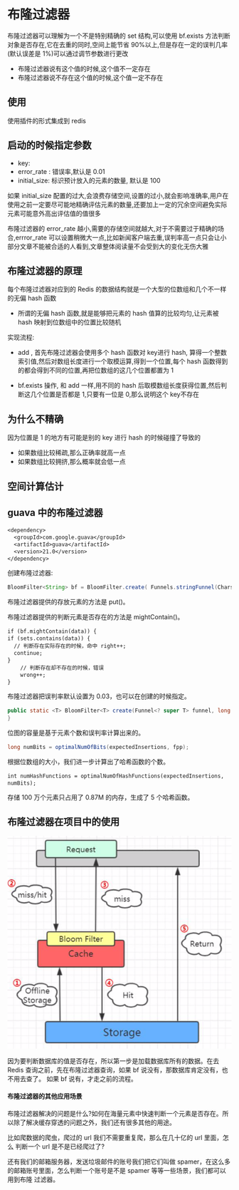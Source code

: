 # 布隆过滤器

布隆过滤器可以理解为一个不是特别精确的 set 结构,可以使用 bf.exists 方法判断对象是否存在,它在去重的同时,空间上能节省 90%以上,但是存在一定的误判几率(默认误差是 1%)可以通过调节参数进行更改

- 布隆过滤器说有这个值的时候,这个值不一定存在
- 布隆过滤器说不存在这个值的时候,这个值一定不存在

## 使用

使用插件的形式集成到 redis

## 启动的时候指定参数

- key:
- error_rate : 错误率,默认是 0.01
- initial_size: 标识预计放入的元素的数量, 默认是 100

如果 initial_size 配置的过大,会浪费存储空间,设置的过小,就会影响准确率,用户在使用之前一定要尽可能地精确评估元素的数量,还要加上一定的冗余空间避免实际元素可能意外高出评估值的值很多

布隆过滤器的 error_rate 越小,需要的存储空间就越大,对于不需要过于精确的场合,errror_rate 可以设置稍微大一点,比如新闻客户端去重,误判率高一点只会让小部分文章不能被合适的人看到,文章整体阅读量不会受到大的变化无伤大雅

## 布隆过滤器的原理

每个布隆过滤器对应到的 Redis 的数据结构就是一个大型的位数组和几个不一样的无偏 hash 函数

- 所谓的无偏 hash 函数,就是能够把元素的 hash 值算的比较均匀,让元素被 hash 映射到位数组中的位置比较随机

实现流程:

- add , 首先布隆过滤器会使用多个 hash 函数对 key进行 hash, 算得一个整数索引值,然后对数组长度进行一个取模运算,得到一个位置,每个 hash 函数得到的都会得到不同的位置,再把位数组的这几个位置都置为 1 

- bf.exists 操作, 和 add 一样,用不同的 hash 后取模数组长度获得位置,然后判断这几个位置是否都是 1,只要有一位是 0,那么说明这个 key不存在

## 为什么不精确

因为位置是 1 的地方有可能是别的 key 进行 hash 的时候碰撞了导致的

- 如果数组比较稀疏,那么正确率就高一点
- 如果数组比较拥挤,那么概率就会低一点

## 空间计算估计

## guava 中的布隆过滤器

```
<dependency> 
  <groupId>com.google.guava</groupId> 
  <artifactId>guava</artifactId>
  <version>21.0</version>
</dependency>
```

创建布隆过滤器:

```java
BloomFilter<String> bf = BloomFilter.create( Funnels.stringFunnel(Charsets.UTF_8), insertions);
```

布隆过滤器提供的存放元素的方法是 put()。 

布隆过滤器提供的判断元素是否存在的方法是 mightContain()。

```
if (bf.mightContain(data)) {
if (sets.contains(data)) {
  // 判断存在实际存在的时候，命中 right++;
  continue;
}
	// 判断存在却不存在的时候，错误
	wrong++; 
}
```

布隆过滤器把误判率默认设置为 0.03，也可以在创建的时候指定。

```java
public static <T> BloomFilter<T> create(Funnel<? super T> funnel, long expectedInsertions) { return create(funnel, expectedInsertions, 0.03D);
}
```

  位图的容量是基于元素个数和误判率计算出来的。

```java
long numBits = optimalNumOfBits(expectedInsertions, fpp);
```

根据位数组的大小，我们进一步计算出了哈希函数的个数。

```
int numHashFunctions = optimalNumOfHashFunctions(expectedInsertions, numBits);
```

存储 100 万个元素只占用了 0.87M 的内存，生成了 5 个哈希函数。

## 布隆过滤器在项目中的使用

![image-20200421193231595](assets/image-20200421193231595.png)

因为要判断数据库的值是否存在，所以第一步是加载数据库所有的数据。在去 Redis 查询之前，先在布隆过滤器查询，如果 bf 说没有，那数据库肯定没有，也不用去查了。 如果 bf 说有，才走之前的流程。

#### 布隆过滤器的其他应用场景

布隆过滤器解决的问题是什么?如何在海量元素中快速判断一个元素是否存在。所 以除了解决缓存穿透的问题之外，我们还有很多其他的用途。

比如爬数据的爬虫，爬过的 url 我们不需要重复爬，那么在几十亿的 url 里面，怎么 判断一个 url 是不是已经爬过了?

还有我们的邮箱服务器，发送垃圾邮件的账号我们把它们叫做 spamer，在这么多的邮箱账号里面，怎么判断一个账号是不是 spamer 等等一些场景，我们都可以用到布隆 过滤器。